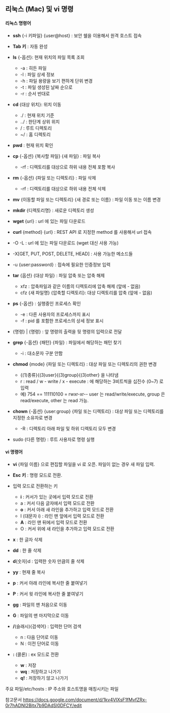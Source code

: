 ## 리눅스 (Mac) 및 vi 명령


#### 리눅스 명령어

- **ssh** {-i 키파일} {user@host} : 보안 쉘을 이용해서 원격 호스트 접속

- **Tab 키** : 자동 완성

- **ls** {-옵션}: 현재 위치의 파일 목록 조회
  - -a : 히든 파일
  - -l : 파일 상세 정보
  - -h : 파일 용량을 보기 편하게 단위 변경
  - -t : 파일 생성된 날짜 순으로
  - -r : 순서 반대로

- **cd** {대상 위치}: 위치 이동
  - ./ : 현재 위치 기준
  - ../ : 한단계 상위 위치
  - / : 루트 디렉토리
  - ~/ : 홈 디렉토리 

- **pwd** : 현재 위치 확인

- **cp** {-옵션} {복사할 파일} {새 파일} : 파일 복사
  - -rf : 디렉토리를 대상으로 하위 내용 전체 포함 복사

- **rm** {-옵션} {파일 또는 디렉토리} : 파일 삭제
  - -rf : 디렉토리를 대상으로 하위 내용 전체 삭제

- **mv** {이동할 파일 또는 디렉토리} {새 경로 또는 이름} : 파일 이동 또는 이름 변경

- **mkdir** {디렉토리명} : 새로운 디렉토리 생성

-  **wget** {url} : url 에 있는 파일 다운로드

-  **curl** {method} {url} : REST API 로 지정한 method 를 사용해서 url 접속
  - -O -L : url 에 있는 파일 다운로드 (wget 대신 사용 가능)
  - -X[GET, PUT, POST, DELETE, HEAD] : 사용 가능한 메소드들
  - -u {user:password} : 접속에 필요한 인증정보 입력

- **tar** {옵션} {대상 파일} : 파일 압축 또는 압축 해제
  - xfz : 압축파일과 같은 이름의 디렉토리에 압축 해제 (앞에 - 없음)
  - cfz {새 파일명} {압축할 디렉토리}: 대상 디렉토리를 압축 (앞에 - 없음)

- **ps** {-옵션} : 실행중인 프로세스 확인
  - -e : 다른 사용자의 프로세스까지 표시
  - -f : pid 를 포함한 프로세스의 상세 정보 표시
- {명령} | {명령} : 앞 명령의 출력을 뒷 명령의 입력으로 전달

- **grep** {-옵션} {패턴} {파일} : 파일에서 해당하는 패턴 찾기
  - -i : 대소문자 구분 안함

- **chmod** {mode} {파일 또는 디렉토리} : 대상 파일 또는 디렉토리의 권한 변경
  - {(1)종류}{(3)user}{(3)group}{(3)other} 을 나타냄
  - r : read / w - write / x - execute : 에 해당하는 3비트씩을 십진수 (0~7) 로 입력
  - 예) 754 == 111110100 = rwxr-xr-- 
    user 는 read/write/execute, group 은 read/execute, other 는 read 가능.

- **chown** {-옵션} {user:group} {파일 또는 디렉토리} : 대상 파일 또는 디렉토리를 지정한 소유자로 변경
  - -R : 디렉토리 아래 파일 및 하위 디렉토리 모두 변경

- sudo {다른 명령} : 루트 사용자로 명령 실행



#### vi 명령어

-  **vi** {파일 이름} 으로 편집할 파일을 vi 로 오픈. 파일이 없는 경우 새 파일 입력.

- **Esc 키** : 명령 모드로 전환.

- 입력 모드로 전환하는 키
  - **i** : 커서가 있는 곳에서 입력 모드로 전환
  - a : 커서 다음 글자에서 입력 모드로 전환
  - **o** : 커서 아래 새 라인을 추가하고 입력 모드로 전환
  - I (대문자 i) : 라인 맨 앞에서 입력 모드로 전환
  - **A** : 라인 맨 뒤에서 입력 모드로 전환
  - O : 커서 위에 새 라인을 추가하고 입력 모드로 전환

-  **x** : 한 글자 삭제

- **dd** : 한 줄 삭제

- **d**{숫자}d : 입력한 숫자 만큼의 줄 삭제

- **yy** : 현재 줄 복사

- **p** : 커서 아래 라인에 복사한 줄 붙여넣기

- **P** : 커서 윗 라인에 복사한 줄 붙여넣기

- **gg** : 파일의 맨 처음으로 이동

- **G** : 파일의 맨 마지막으로 이동

- **/**(슬래시){검색어} : 입력한 단어 검색
  - n : 다음 단어로 이동
  - N : 이전 단어로 이동

- **:** (콜론) : ex 모드로 전환
  - **w** : 저장
  - **wq** : 저장하고 나가기
  - **q!** : 저장하기 않고 나가기



주요 파일/etc/hosts : IP 주소와 호스트명을 매칭시키는 파일

참고문서 https://docs.google.com/document/d/1kv4VlXsF1fMvfZRx-0r7hADNI2Bitx7b9DAdSI0DFCY/edit
